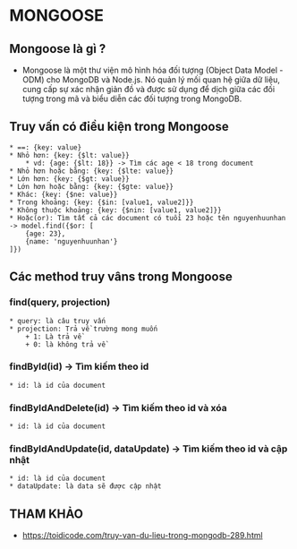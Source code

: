 # MONGOOSE 
## Mongoose là gì ?
* Mongoose là một thư viện mô hình hóa đối tượng (Object Data Model - ODM) cho MongoDB và Node.js. Nó quản lý mối quan hệ giữa dữ liệu, cung cấp sự xác nhận giản đồ và được sử dụng để dịch giữa các đối tượng trong mã và biểu diễn các đối tượng trong MongoDB.
## Truy vấn có điều kiện trong Mongoose
    * ==: {key: value}
    * Nhỏ hơn: {key: {$lt: value}} 
        * vd: {age: {$lt: 18}} -> Tìm các age < 18 trong document
    * Nhỏ hơn hoặc bằng: {key: {$lte: value}}
    * Lớn hơn: {key: {$gt: value}}
    * Lớn hơn hoặc bằng: {key: {$gte: value}}
    * Khác: {key: {$ne: value}}
    * Trong khoảng: {key: {$in: [value1, value2]}}
    * Không thuộc khoảng: {key: {$nin: [value1, value2]}}
    * Hoặc(or): Tìm tất cả các document có tuổi 23 hoặc tên nguyenhuunhan -> model.find({$or: [
        {age: 23},
        {name: 'nguyenhuunhan'}
    ]})
## Các method truy vâns trong Mongoose
### find(query, projection)
    * query: là câu truy vấn
    * projection: Trả về trường mong muốn 
        + 1: Là trả về
        + 0: là không trả về
        
### findById(id) -> Tìm kiếm theo id 
    * id: là id của document

### findByIdAndDelete(id) -> Tìm kiếm theo id và xóa 
    * id: là id của document

### findByIdAndUpdate(id, dataUpdate) -> Tìm kiếm theo id và cập nhật
    * id: là id của document
    * dataUpdate: là data sẽ được cập nhật
## THAM KHẢO
* https://toidicode.com/truy-van-du-lieu-trong-mongodb-289.html